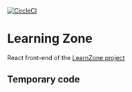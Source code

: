 [![CircleCI](https://circleci.com/gh/Al-un/learnzone-react.svg?style=svg)](https://circleci.com/gh/Al-un/learnzone-react)

# Learning Zone

React front-end of the [LearnZone project](https://github.com/Al-un/learn-zone)

## Temporary code